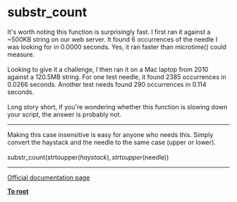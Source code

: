 # substr_count



It&apos;s worth noting this function is surprisingly fast. I first ran it against a ~500KB string on our web server. It found 6 occurrences of the needle I was looking for in 0.0000 seconds. Yes, it ran faster than microtime() could measure.<br><br>Looking to give it a challenge, I then ran it on a Mac laptop from 2010 against a 120.5MB string. For one test needle, it found 2385 occurrences in 0.0266 seconds. Another test needs found 290 occurrences in 0.114 seconds.<br><br>Long story short, if you&apos;re wondering whether this function is slowing down your script, the answer is probably not.  

---

Making this case insensitive is easy for anyone who needs this.  Simply convert the haystack and the needle to the same case (upper or lower).<br><br>substr_count(strtoupper($haystack), strtoupper($needle))  

---

[Official documentation page](https://www.php.net/manual/en/function.substr-count.php)

**[To root](/README.md)**